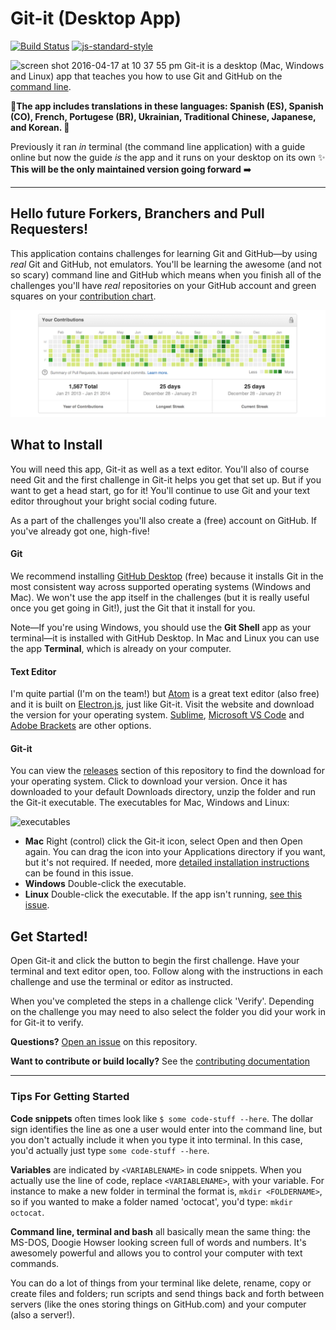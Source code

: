 # Git-it (Desktop App)

[![Build Status](https://travis-ci.org/jlord/git-it-electron.svg?branch=master)](https://travis-ci.org/jlord/git-it-electron) [![js-standard-style](https://img.shields.io/badge/code%20style-standard-brightgreen.svg)](http://standardjs.com/)

![screen shot 2016-04-17 at 10 37 55 pm](https://cloud.githubusercontent.com/assets/1305617/14594613/23873f64-04ed-11e6-9d3b-72f424dd0842.png)
Git-it is a desktop (Mac, Windows and Linux) app that teaches you how to use Git and GitHub on the [command line](https://en.wikipedia.org/wiki/Command-line_interface).

**🚩The app includes translations in these languages: Spanish (ES), Spanish (CO), French, Portugese (BR), Ukrainian, Traditional Chinese, Japanese, and Korean. 🚩**

Previously it ran _in_ terminal (the command line application) with a guide online but now the guide _is_ the app and it runs on your desktop on its own :sparkles: **This will be the only maintained version going forward** :arrow_right:

---
## Hello future Forkers, Branchers and Pull Requesters!

This application contains challenges for learning Git and GitHub—by using _real_ Git and GitHub, not emulators. You'll be learning the awesome (and not so scary) command line and GitHub which means when you finish all of the challenges you'll have _real_ repositories on your GitHub account and green squares on your [contribution chart](https://github.com/blog/1360-introducing-contributions).

![contributions](https://raw.githubusercontent.com/jlord/git-it/master/ghcc.png)

## What to Install

You will need this app, Git-it as well as a text editor. You'll also of course need Git and the first challenge in Git-it helps you get that set up. But if you want to get a head start, go for it! You'll continue to use Git and your text editor throughout your bright social coding future.

As a part of the challenges you'll also create a (free) account on GitHub. If you've already got one, high-five!

#### Git

We recommend installing [GitHub Desktop](http://desktop.github.com) (free) because it installs Git in the most consistent way across supported operating systems (Windows and Mac). We won't use the app itself in the challenges (but it is really useful once you get going in Git!), just the Git that it install for you.

Note—If you're using Windows, you should use the **Git Shell** app as your terminal—it is installed with GitHub Desktop. In Mac and Linux you can use the app **Terminal**, which is already on your computer.

#### Text Editor

I'm quite partial (I'm on the team!) but [Atom](http://atom.io) is a great text editor (also free) and it is built on [Electron.js](http://electron.atom.io), just like Git-it. Visit the website and download the version for your operating system. [Sublime](https://www.sublimetext.com), [Microsoft VS Code](https://code.visualstudio.com) and [Adobe Brackets](http://brackets.io) are other options.

#### Git-it

You can view the [releases](http://github.com/jlord/git-it-electron/releases) section of this repository to find the download for your operating system. Click to download your version. Once it has downloaded to your default Downloads directory, unzip the folder and run the Git-it executable. The executables for Mac, Windows and Linux:

![executables](https://cloud.githubusercontent.com/assets/1305617/14696588/2b10abf8-0731-11e6-945e-f3d57114bce9.png)

- **Mac** Right (control) click the Git-it icon, select Open and then Open again. You can drag the icon into your Applications directory if you want, but it's not required. If needed, more [detailed installation instructions](https://github.com/jlord/git-it-electron/issues/121#issue-149747488) can be found in this issue.
- **Windows** Double-click the executable.
- **Linux** Double-click the executable. If the app isn't running, [see this issue](https://github.com/jlord/git-it-electron/issues/182).

## Get Started!

Open Git-it and click the button to begin the first challenge. Have your terminal and text editor open, too. Follow along with the instructions in each challenge and use the terminal or editor as instructed.

When you've completed the steps in a challenge click 'Verify'. Depending on the challenge you may need to also select the folder you did your work in for Git-it to verify.

**Questions?** [Open an issue](http://github.com/jlord/git-it-electron/issues/new) on this repository.

**Want to contribute or build locally?** See the [contributing documentation](CONTRIBUTING.md)

---

### Tips For Getting Started

**Code snippets** often times look like `$ some code-stuff --here`. The dollar sign identifies the line as one a user would enter into the command line, but you don't actually include it when you type it into terminal. In this case, you'd actually just type `some code-stuff --here`.

**Variables** are indicated by `<VARIABLENAME>` in code snippets. When you actually use the line of code, replace `<VARIABLENAME>`, with your variable. For instance to make a new folder in terminal the format is, `mkdir <FOLDERNAME>`, so if you wanted to make a folder named 'octocat', you'd type: `mkdir octocat`.

**Command line, terminal and bash** all basically mean the same thing: the MS-DOS, Doogie Howser looking screen full of words and numbers. It's awesomely powerful and allows you to control your computer with text commands.

You can do a lot of things from your terminal like delete, rename, copy or create files and folders; run scripts and send things back and forth between servers (like the ones storing things on GitHub.com) and your computer (also a server!).
